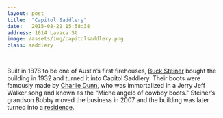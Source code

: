 ```yaml
---
layout: post
title:  "Capitol Saddlery"
date:   2015-08-22 15:58:38
address: 1614 Lavaca St
image: /assets/img/capitolsaddlery.png
class: saddlery

---
```

Built in 1878 to be one of Austin’s first firehouses, [Buck Steiner](https://tshaonline.org/handbook/online/articles/fstdp) bought the building in 1932 and turned it into Capitol Saddlery. Their boots were famously made by [Charlie Dunn](https://en.wikipedia.org/wiki/Charlie_Dunn), who was immortalized in a Jerry Jeff Walker song and known as the “Michelangelo of cowboy boots." Steiner’s grandson Bobby moved the business in 2007 and the building was later turned into a [residence](http://www.statesman.com/news/lifestyles/fashion-style/capitol-saddlery-first-firehouse-turns-venetian-pa/nRxHr/).
